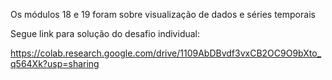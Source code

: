 Os módulos 18 e 19 foram sobre visualização de dados e séries temporais

Segue link para solução do desafio individual:

https://colab.research.google.com/drive/1109AbDBvdf3vxCB2OC9O9bXto_q564Xk?usp=sharing
